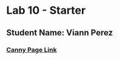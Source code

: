 # Lab 10 - Starter

## Student Name: Viann Perez
### [Canny Page Link](https://cse110-lab10-yuimoz.canny.io/)